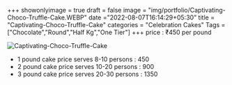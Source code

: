 +++
showonlyimage = true
draft = false
image = "img/portfolio/Captivating-Choco-Truffle-Cake.WEBP"
date ="2022-08-07T16:14:29+05:30"
title = "Captivating-Choco-Truffle-Cake"
categories = "Celebration Cakes"
Tags = ["Chocolate","Round","Half Kg","One Tier"]
+++
price : ₹450 per pound
<!--more-->
![Captivating-Choco-Truffle-Cake](/img/portfolio/Captivating-Choco-Truffle-Cake.WEBP)
* 1 pound cake price serves 8-10 persons : 450
* 2 pound cake price serves 10-20 persons : 900
* 3 pound cake price serves 20-30 persons : 1350
